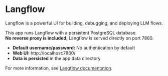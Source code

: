 
# Langflow

Langflow is a powerful UI for building, debugging, and deploying LLM flows.

This app runs Langflow with a persistent PostgreSQL database.  
**No reverse proxy is included**; Langflow is served directly on port 7860.

- **Default username/password:** No authentication by default
- **Web UI:** http://localhost:7860/
- **Data is persisted** in the app data directory

For more information, see [Langflow documentation](https://docs.langflow.org/deployment-docker).
